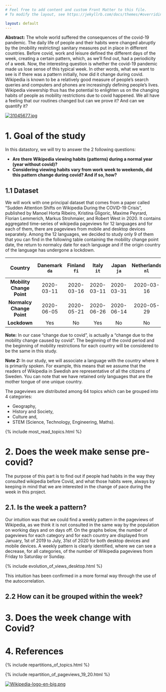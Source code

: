 ```yaml
---
# Feel free to add content and custom Front Matter to this file.
# To modify the layout, see https://jekyllrb.com/docs/themes/#overriding-theme-defaults

layout: default
---
```


**Abstract:**
The whole world suffered the consequences of the covid-19 pandemic. The daily life of people and their habits were changed abruptly by the (mobility restricting) sanitary measures put in place in different countries. Before covid, work and leisure defined the different days of the week, creating a certain pattern, which, as we’ll find out, had a periodicity of a week. Now, the interesting question is whether the covid-19 pandemic made us lose sense of this typical week. In other words, what we want to see is if there was a pattern initially, how did it change during covid. Wikipedia is known to be a relatively good measure of people’s search queries and computers and phones are increasingly defining people’s lives. Wikipedia viewership thus has the potential to enlighten us on the changing habits of people as mobility restrictions due to covid happened. We all have a feeling that our routines changed but can we prove it? And can we quantify it? 


[![31045677.jpg](https://i.postimg.cc/FshFqWbr/31045677.jpg)](https://postimg.cc/K4sy35sw)

# 1. Goal of the study

In this datastory, we will try to answer the 2 following questions:
* **Are there Wikipedia viewing habits (patterns) during a normal year (year without covid)?**
* **Considering viewing habits vary from work week to weekends, did this pattern change during covid? And if so, how?**


## 1.1 Dataset
We will work with one principal dataset that comes from a paper called “Sudden Attention Shifts on Wikipedia During the COVID-19 Crisis”, published by Manoel Horta Ribeiro, Kristina Gligoric, Maxime Peyrard, Florian Lemmerich, Markus Strohmaier, and Robert West in 2020. It contains aggregated time-series of wikipedia pageviews for 12 languages and for each of them, there are pageviews from mobile and desktop devices separately.
Among the 12 languages, we decided to study only 9 of them that you can find in the following table containing the mobility change point date, the return to normalcy date for each language and if the origin country of the language has undergone a lockdown.


| **Country**          | Danemark `da`| Finland `fi`|Italy `it`| Japan `ja`| Netherlands `nl`|Norway `no`| Serbia `sr` |South Korea `ko` | Sweden `sv`|
|:---------------------:|:-----------:|:----------:|:---------:|:--------------:|:---------:|:--------------:|:------------:|:----------:|:---------:|
| **Mobility Change Point**| 2020-03-11 |2020-03-16|2020-03-11| 2020-03-31| 2020-03-16|2020-03-11|2020-03-16 |2020-02-25|2020-03-11|
| **Normalcy Change Point**| 2020-06-05 |2020-05-21|2020-06-26| 2020-06-14| 2020-05-29|2020-06-04|2020-05-02 |2020-04-15|2020-06-05|
| **Lockdown**| Yes|No|Yes| No| No|Yes|Yes |No|No|

**Note:** In our case “change due to covid”, is actually a “change due to the mobility change caused by covid”. The beginning of the covid period and the beginning of mobility restrictions for each country will be considered to be the same in this study.

**Note 2:** In our study, we will associate a language with the country where it is primarily spoken. For example, this means that we assume that the readers of Wikipedia in Swedish are representative of all the citizens of Sweden. You can note that we have retained only languages that are the mother tongue of one unique country.

The pageviews are distributed among 64 topics which can be grouped into 4 categories: 
* Geography, 
* History and Society,
* Culture and, 
* STEM (Science, Technology, Engineering, Maths). 

{% include most_read_topics.html %}


# 2. Does the week make sense pre-covid?

The purpose of this part is to find out if people had habits in the way they consulted wikipedia before Covid, and what those habits were, always by keeping in mind that we are interested in the change of pace during the week in this project.

## 2.1. Is the week a pattern?

Our intuition was that we could find a weekly pattern in the pageviews of Wikipedia, as we think it is not consulted in the same way by the population on working days and on days off. On the graphs below, the number of pageviews for each category and for each country are displayed from January, 1st of 2019 to July, 31st of 2020 for both desktop devices and mobile devices. A weekly pattern is clearly identified, where we can see a decrease, for all categories, of the number of Wikipedia pageviews from Friday to Saturday or Sunday.

{% include evolution_of_views_desktop.html %}

This intuition has been confirmed in a more formal way through the use of the autocorrelation.

## 2.2 How can it be grouped within the week?

# 3. Does the week change with Covid?

# 4. References

{% include repartitions_of_topics.html %}

{% include repartition_of_pageviews_19_20.html %}

[![Wikipedia-logo-en-big.png](https://i.postimg.cc/BZrzMTbt/Wikipedia-logo-en-big.png)](https://postimg.cc/SjGVKzWp)
